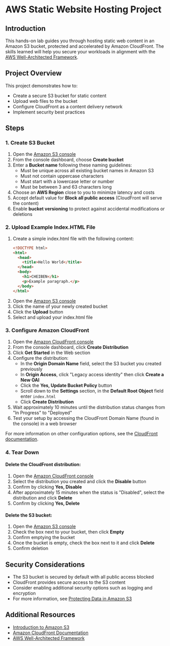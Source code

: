 # AWS Static Website Hosting Project

## Introduction

This hands-on lab guides you through hosting static web content in an Amazon S3 bucket, protected and accelerated by Amazon CloudFront. The skills learned will help you secure your workloads in alignment with the [AWS Well-Architected Framework](https://aws.amazon.com/architecture/well-architected/).

## Project Overview

This project demonstrates how to:
- Create a secure S3 bucket for static content
- Upload web files to the bucket
- Configure CloudFront as a content delivery network
- Implement security best practices

## Steps

### 1. Create S3 Bucket

1. Open the [Amazon S3 console](https://console.aws.amazon.com/s3/)
2. From the console dashboard, choose **Create bucket**
3. Enter a **Bucket name** following these naming guidelines:
   - Must be unique across all existing bucket names in Amazon S3
   - Must not contain uppercase characters
   - Must start with a lowercase letter or number
   - Must be between 3 and 63 characters long
4. Choose an **AWS Region** close to you to minimize latency and costs
5. Accept default value for **Block all public access** (CloudFront will serve the content)
6. Enable **bucket versioning** to protect against accidental modifications or deletions

### 2. Upload Example Index.HTML File

1. Create a simple index.html file with the following content:
   ```html
   <!DOCTYPE html>
   <html>
     <head>
       <title>Hello World</title>
     </head>
     <body>
       <h1>CHEIBEN</h1>
       <p>Example paragraph.</p>
     </body>
   </html>
   ```
2. Open the [Amazon S3 console](https://console.aws.amazon.com/s3/)
3. Click the name of your newly created bucket
4. Click the **Upload** button
5. Select and upload your index.html file

### 3. Configure Amazon CloudFront

1. Open the [Amazon CloudFront console](https://console.aws.amazon.com/cloudfront/home)
2. From the console dashboard, click **Create Distribution**
3. Click **Get Started** in the Web section
4. Configure the distribution:
   * In the **Origin Domain Name** field, select the S3 bucket you created previously
   * In **Origin Access**, click "Legacy access identity" then click **Create a New OAI**
   * Click the **Yes, Update Bucket Policy** button
   * Scroll down to the **Settings** section, in the **Default Root Object** field enter `index.html`
   * Click **Create Distribution**
5. Wait approximately 10 minutes until the distribution status changes from "In Progress" to "Deployed"
6. Test your setup by accessing the CloudFront Domain Name (found in the console) in a web browser

For more information on other configuration options, see the [CloudFront documentation](https://docs.aws.amazon.com/AmazonCloudFront/latest/DeveloperGuide/distribution-web-values-specify.html).

### 4. Tear Down

#### Delete the CloudFront distribution:

1. Open the [Amazon CloudFront console](https://console.aws.amazon.com/cloudfront/home)
2. Select the distribution you created and click the **Disable** button
3. Confirm by clicking **Yes, Disable**
4. After approximately 15 minutes when the status is "Disabled", select the distribution and click **Delete**
5. Confirm by clicking **Yes, Delete**

#### Delete the S3 bucket:

1. Open the [Amazon S3 console](https://console.aws.amazon.com/s3/)
2. Check the box next to your bucket, then click **Empty**
3. Confirm emptying the bucket
4. Once the bucket is empty, check the box next to it and click **Delete**
5. Confirm deletion

## Security Considerations

- The S3 bucket is secured by default with all public access blocked
- CloudFront provides secure access to the S3 content
- Consider enabling additional security options such as logging and encryption
- For more information, see [Protecting Data in Amazon S3](https://docs.aws.amazon.com/AmazonS3/latest/userguide/security-best-practices.html)

## Additional Resources

- [Introduction to Amazon S3](https://docs.aws.amazon.com/AmazonS3/latest/userguide/Welcome.html)
- [Amazon CloudFront Documentation](https://docs.aws.amazon.com/cloudfront/)
- [AWS Well-Architected Framework](https://aws.amazon.com/architecture/well-architected/)
